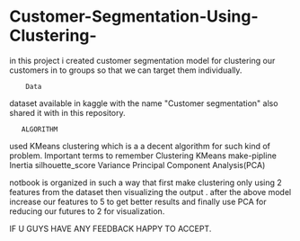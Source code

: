 # Customer-Segmentation-Using-Clustering-
in this project i created customer segmentation model for clustering our customers in to groups so that we can target them individually.


        Data 


dataset available in kaggle with the name "Customer segmentation" also shared it with in this repository.


       ALGORITHM
     
     
used KMeans clustering which is a a decent algorithm for such kind of problem.
Important terms to remember
Clustering
KMeans
make-pipline
Inertia
silhouette_score
Variance
Principal Component Analysis(PCA)


notbook is organized in such a way that first make clustering only using 2 features from the dataset then visualizing the output .
after the above model increase our features to 5 to get better results and finally use PCA for reducing our futures to 2 for visualization.


IF U GUYS HAVE ANY FEEDBACK HAPPY TO ACCEPT.

